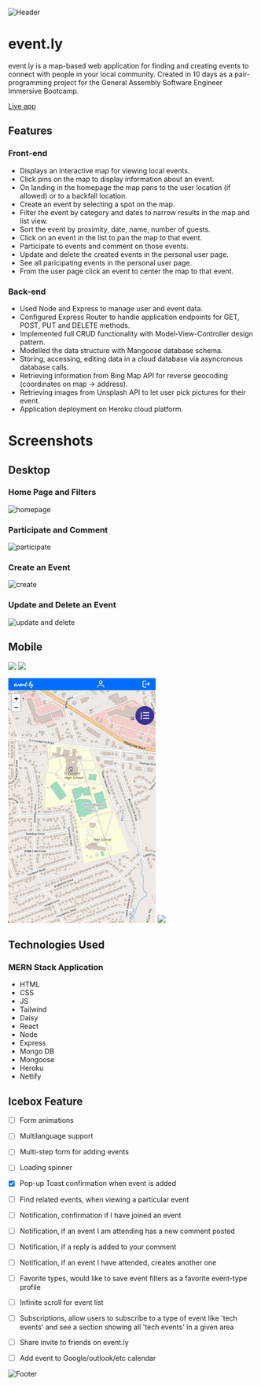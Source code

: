 
![Header](https://github.com/spencerlelswick/event-ly/assets/106488356/255b5a74-23e8-48f8-a6b6-f043000b588a)

# event.ly

event.ly is a map-based web application for finding and creating events to connect with people in your local community.
Created in 10 days as a pair-programming project for the General Assembly Software Engineer Immersive Bootcamp.

[Live app](https://event-ly.netlify.app/)

## Features

### Front-end

- Displays an interactive map for viewing local events.
- Click pins on the map to display information about an event.
- On landing in the homepage the map pans to the user location (if allowed) or to a backfall location.
- Create an event by selecting a spot on the map.
- Filter the event by category and dates to narrow results in the map and list view.
- Sort the event by proximity, date, name, number of guests.
- Click on an event in the list to pan the map to that event.
- Participate to events and comment on those events.
- Update and delete the created events in the personal user page.
- See all paricipating events in the personal user page.
- From the user page click an event to center the map to that event.

### Back-end

- Used Node and Express to manage user and event data.
- Configured Express Router to handle application endpoints for GET, POST, PUT and DELETE methods.
- Implemented full CRUD functionality with Model-View-Controller design pattern.
- Modelled the data structure with Mangoose database schema.
- Storing, accessing, editing data in a cloud database via asyncronous database calls.
- Retrieving information from Bing Map API for reverse geocoding (coordinates on map -> address).
- Retrieving images from Unsplash API to let user pick pictures for their event.
- Application deployment on Heroku cloud platform.

# Screenshots

## Desktop

### Home Page and Filters

![homepage](./readme_assets/1.gif)

### Participate and Comment

![participate](./readme_assets/2.gif)

### Create an Event

![create](./readme_assets/3.gif)

### Update and Delete an Event

![update and delete](./readme_assets/4.gif)

## Mobile

<img src="./readme_assets/m1.gif" width="300"> <img src="./readme_assets/m2.gif" width="300">

<img src="./readme_assets/m3.gif" width="300"> <img src="./readme_assets/m4.gif" width="300">



## Technologies Used

### MERN Stack Application

- HTML
- CSS
- JS
- Tailwind
- Daisy
- React
- Node
- Express
- Mongo DB
- Mongoose
- Heroku
- Netlify

## Icebox Feature

- [ ] Form animations
- [ ] Multilanguage support
- [ ] Multi-step form for adding events
- [ ] Loading spinner
- [x] Pop-up Toast confirmation when event is added
- [ ] Find related events, when viewing a particular event
- [ ] Notification, confirmation if I have joined an event
- [ ] Notification, if an event I am attending has a new comment posted
- [ ] Notification, if a reply is added to your comment
- [ ] Notification, if an event I have attended, creates another one
- [ ] Favorite types, would like to save event filters as a favorite event-type profile
- [ ] Infinite scroll for event list
- [ ] Subscriptions, allow users to subscribe to a type of event like 'tech events' and see a section showing all 'tech events' in a given area
- [ ] Share invite to friends on event.ly
- [ ] Add event to Google/outlook/etc calendar


![Footer](https://github.com/spencerlelswick/event-ly/assets/106488356/255b5a74-23e8-48f8-a6b6-f043000b588a)
